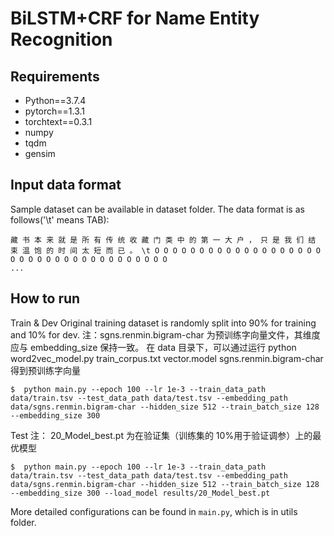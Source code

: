 # BiLSTM+CRF for Name Entity Recognition

## Requirements
* Python==3.7.4
* pytorch==1.3.1
* torchtext==0.3.1
* numpy
* tqdm
* gensim

## Input data format
Sample dataset can be available in dataset folder. The data format is as follows('\t' means TAB):

```
藏 书 本 来 就 是 所 有 传 统 收 藏 门 类 中 的 第 一 大 户 ， 只 是 我 们 结 束 温 饱 的 时 间 太 短 而 已 。 \t O O O O O O O O O O O O O O O O O O O O O O O O O O O O O O O O O O O O O
...
```

## How to run
Train & Dev
Original training dataset is randomly split into 90% for training and 10% for dev.
注：sgns.renmin.bigram-char 为预训练字向量文件，其维度应与 embedding_size 保持一致。 在 data 目录下，可以通过运行 python word2vec_model.py
train_corpus.txt vector.model sgns.renmin.bigram-char 得到预训练字向量
```
$  python main.py --epoch 100 --lr 1e-3 --train_data_path data/train.tsv --test_data_path data/test.tsv --embedding_path data/sgns.renmin.bigram-char --hidden_size 512 --train_batch_size 128 --embedding_size 300
```
Test
注： 20_Model_best.pt 为在验证集（训练集的 10%用于验证调参）上的最优模型
```
$  python main.py --epoch 100 --lr 1e-3 --train_data_path data/train.tsv --test_data_path data/test.tsv --embedding_path data/sgns.renmin.bigram-char --hidden_size 512 --train_batch_size 128 --embedding_size 300 --load_model results/20_Model_best.pt
```

More detailed configurations can be found in `main.py`, which is in utils folder.
